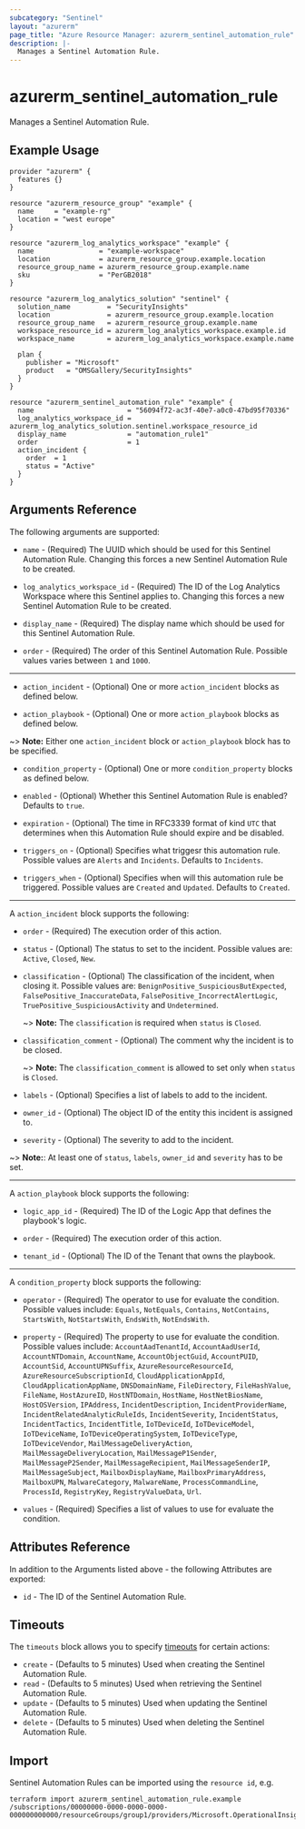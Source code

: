 ```yaml
---
subcategory: "Sentinel"
layout: "azurerm"
page_title: "Azure Resource Manager: azurerm_sentinel_automation_rule"
description: |-
  Manages a Sentinel Automation Rule.
---
```


# azurerm_sentinel_automation_rule

Manages a Sentinel Automation Rule.

## Example Usage

```hcl
provider "azurerm" {
  features {}
}

resource "azurerm_resource_group" "example" {
  name     = "example-rg"
  location = "west europe"
}

resource "azurerm_log_analytics_workspace" "example" {
  name                = "example-workspace"
  location            = azurerm_resource_group.example.location
  resource_group_name = azurerm_resource_group.example.name
  sku                 = "PerGB2018"
}

resource "azurerm_log_analytics_solution" "sentinel" {
  solution_name         = "SecurityInsights"
  location              = azurerm_resource_group.example.location
  resource_group_name   = azurerm_resource_group.example.name
  workspace_resource_id = azurerm_log_analytics_workspace.example.id
  workspace_name        = azurerm_log_analytics_workspace.example.name

  plan {
    publisher = "Microsoft"
    product   = "OMSGallery/SecurityInsights"
  }
}

resource "azurerm_sentinel_automation_rule" "example" {
  name                       = "56094f72-ac3f-40e7-a0c0-47bd95f70336"
  log_analytics_workspace_id = azurerm_log_analytics_solution.sentinel.workspace_resource_id
  display_name               = "automation_rule1"
  order                      = 1
  action_incident {
    order  = 1
    status = "Active"
  }
}
```

## Arguments Reference

The following arguments are supported:

* `name` - (Required) The UUID which should be used for this Sentinel Automation Rule. Changing this forces a new Sentinel Automation Rule to be created.

* `log_analytics_workspace_id` - (Required) The ID of the Log Analytics Workspace where this Sentinel applies to. Changing this forces a new Sentinel Automation Rule to be created.
  
* `display_name` - (Required) The display name which should be used for this Sentinel Automation Rule.

* `order` - (Required) The order of this Sentinel Automation Rule. Possible values varies between `1` and `1000`.

---

* `action_incident` - (Optional) One or more `action_incident` blocks as defined below.

* `action_playbook` - (Optional) One or more `action_playbook` blocks as defined below.

~> **Note:** Either one `action_incident` block or `action_playbook` block has to be specified.

* `condition_property` - (Optional) One or more `condition_property` blocks as defined below.

* `enabled` - (Optional) Whether this Sentinel Automation Rule is enabled? Defaults to `true`.

* `expiration` - (Optional) The time in RFC3339 format of kind `UTC` that determines when this Automation Rule should expire and be disabled.

* `triggers_on` - (Optional) Specifies what triggesr this automation rule. Possible values are `Alerts` and `Incidents`. Defaults to `Incidents`.

* `triggers_when` - (Optional) Specifies when will this automation rule be triggered. Possible values are `Created` and `Updated`. Defaults to `Created`.

---

A `action_incident` block supports the following:

* `order` - (Required) The execution order of this action.

* `status` - (Optional) The status to set to the incident. Possible values are: `Active`, `Closed`, `New`.
  
* `classification` - (Optional) The classification of the incident, when closing it. Possible values are: `BenignPositive_SuspiciousButExpected`, `FalsePositive_InaccurateData`, `FalsePositive_IncorrectAlertLogic`, `TruePositive_SuspiciousActivity` and `Undetermined`.
  
  ~> **Note:** The `classification` is required when `status` is `Closed`.

* `classification_comment` - (Optional) The comment why the incident is to be closed.

  ~> **Note:** The `classification_comment` is allowed to set only when `status` is `Closed`.

* `labels` - (Optional) Specifies a list of labels to add to the incident.

* `owner_id` - (Optional) The object ID of the entity this incident is assigned to.

* `severity` - (Optional) The severity to add to the incident.

~> **Note:**: At least one of `status`, `labels`, `owner_id` and `severity` has to be set.

---

A `action_playbook` block supports the following:

* `logic_app_id` - (Required) The ID of the Logic App that defines the playbook's logic.

* `order` - (Required) The execution order of this action.

* `tenant_id` - (Optional) The ID of the Tenant that owns the playbook.

---

A `condition_property` block supports the following:

* `operator` - (Required) The operator to use for evaluate the condition. Possible values include: `Equals`, `NotEquals`, `Contains`, `NotContains`, `StartsWith`, `NotStartsWith`, `EndsWith`, `NotEndsWith`.

* `property` - (Required) The property to use for evaluate the condition. Possible values include: `AccountAadTenantId`, `AccountAadUserId`, `AccountNTDomain`, `AccountName`, `AccountObjectGuid`, `AccountPUID`, `AccountSid`, `AccountUPNSuffix`, `AzureResourceResourceId`, `AzureResourceSubscriptionId`, `CloudApplicationAppId`, `CloudApplicationAppName`, `DNSDomainName`, `FileDirectory`, `FileHashValue`, `FileName`, `HostAzureID`, `HostNTDomain`, `HostName`, `HostNetBiosName`, `HostOSVersion`, `IPAddress`, `IncidentDescription`, `IncidentProviderName`, `IncidentRelatedAnalyticRuleIds`, `IncidentSeverity`, `IncidentStatus`, `IncidentTactics`, `IncidentTitle`, `IoTDeviceId`, `IoTDeviceModel`, `IoTDeviceName`, `IoTDeviceOperatingSystem`, `IoTDeviceType`, `IoTDeviceVendor`, `MailMessageDeliveryAction`, `MailMessageDeliveryLocation`, `MailMessageP1Sender`, `MailMessageP2Sender`, `MailMessageRecipient`, `MailMessageSenderIP`, `MailMessageSubject`, `MailboxDisplayName`, `MailboxPrimaryAddress`, `MailboxUPN`, `MalwareCategory`, `MalwareName`, `ProcessCommandLine`, `ProcessId`, `RegistryKey`, `RegistryValueData`, `Url`.

* `values` - (Required) Specifies a list of values to use for evaluate the condition.

## Attributes Reference

In addition to the Arguments listed above - the following Attributes are exported:

* `id` - The ID of the Sentinel Automation Rule.

## Timeouts

The `timeouts` block allows you to specify [timeouts](https://www.terraform.io/language/resources/syntax#operation-timeouts) for certain actions:

* `create` - (Defaults to 5 minutes) Used when creating the Sentinel Automation Rule.
* `read` - (Defaults to 5 minutes) Used when retrieving the Sentinel Automation Rule.
* `update` - (Defaults to 5 minutes) Used when updating the Sentinel Automation Rule.
* `delete` - (Defaults to 5 minutes) Used when deleting the Sentinel Automation Rule.

## Import

Sentinel Automation Rules can be imported using the `resource id`, e.g.

```shell
terraform import azurerm_sentinel_automation_rule.example /subscriptions/00000000-0000-0000-0000-000000000000/resourceGroups/group1/providers/Microsoft.OperationalInsights/workspaces/workspace1/providers/Microsoft.SecurityInsights/AutomationRules/rule1
```
